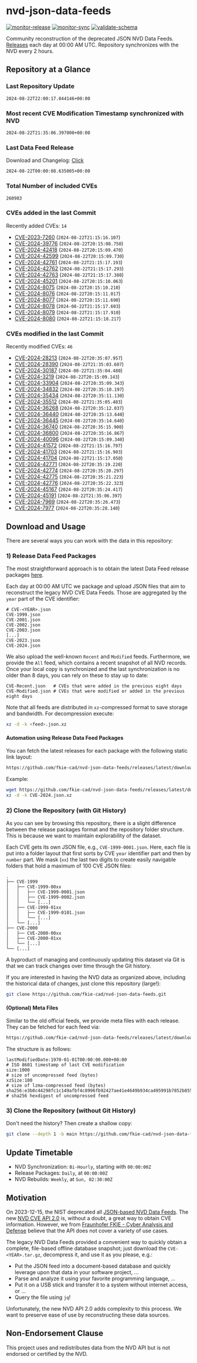 # nvd-json-data-feeds

[![monitor-release](https://github.com/fkie-cad/nvd-json-data-feeds/actions/workflows/monitor_release.yml/badge.svg)](https://github.com/fkie-cad/nvd-json-data-feeds/actions/workflows/monitor_release.yml)
[![monitor-sync](https://github.com/fkie-cad/nvd-json-data-feeds/actions/workflows/monitor_sync.yml/badge.svg)](https://github.com/fkie-cad/nvd-json-data-feeds/actions/workflows/monitor_sync.yml)
[![validate-schema](https://github.com/fkie-cad/nvd-json-data-feeds/actions/workflows/validate_schema.yml/badge.svg)](https://github.com/fkie-cad/nvd-json-data-feeds/actions/workflows/validate_schema.yml)

Community reconstruction of the deprecated JSON NVD Data Feeds.
[Releases](https://github.com/fkie-cad/nvd-json-data-feeds/releases/latest) each day at 00:00 AM UTC.
Repository synchronizes with the NVD every 2 hours.

## Repository at a Glance

### Last Repository Update

```plain
2024-08-22T22:00:17.044146+00:00
```

### Most recent CVE Modification Timestamp synchronized with NVD

```plain
2024-08-22T21:35:06.397000+00:00
```

### Last Data Feed Release

Download and Changelog: [Click](https://github.com/fkie-cad/nvd-json-data-feeds/releases/latest)

```plain
2024-08-22T00:00:08.635005+00:00
```

### Total Number of included CVEs

```plain
260983
```

### CVEs added in the last Commit

Recently added CVEs: `14`

- [CVE-2023-7260](CVE-2023/CVE-2023-72xx/CVE-2023-7260.json) (`2024-08-22T21:15:16.107`)
- [CVE-2024-39776](CVE-2024/CVE-2024-397xx/CVE-2024-39776.json) (`2024-08-22T20:15:08.750`)
- [CVE-2024-42418](CVE-2024/CVE-2024-424xx/CVE-2024-42418.json) (`2024-08-22T20:15:09.470`)
- [CVE-2024-42599](CVE-2024/CVE-2024-425xx/CVE-2024-42599.json) (`2024-08-22T20:15:09.730`)
- [CVE-2024-42761](CVE-2024/CVE-2024-427xx/CVE-2024-42761.json) (`2024-08-22T21:15:17.193`)
- [CVE-2024-42762](CVE-2024/CVE-2024-427xx/CVE-2024-42762.json) (`2024-08-22T21:15:17.293`)
- [CVE-2024-42763](CVE-2024/CVE-2024-427xx/CVE-2024-42763.json) (`2024-08-22T21:15:17.380`)
- [CVE-2024-45201](CVE-2024/CVE-2024-452xx/CVE-2024-45201.json) (`2024-08-22T20:15:10.063`)
- [CVE-2024-8075](CVE-2024/CVE-2024-80xx/CVE-2024-8075.json) (`2024-08-22T20:15:10.210`)
- [CVE-2024-8076](CVE-2024/CVE-2024-80xx/CVE-2024-8076.json) (`2024-08-22T20:15:11.017`)
- [CVE-2024-8077](CVE-2024/CVE-2024-80xx/CVE-2024-8077.json) (`2024-08-22T20:15:11.690`)
- [CVE-2024-8078](CVE-2024/CVE-2024-80xx/CVE-2024-8078.json) (`2024-08-22T21:15:17.603`)
- [CVE-2024-8079](CVE-2024/CVE-2024-80xx/CVE-2024-8079.json) (`2024-08-22T21:15:17.910`)
- [CVE-2024-8080](CVE-2024/CVE-2024-80xx/CVE-2024-8080.json) (`2024-08-22T21:15:18.217`)


### CVEs modified in the last Commit

Recently modified CVEs: `46`

- [CVE-2024-28213](CVE-2024/CVE-2024-282xx/CVE-2024-28213.json) (`2024-08-22T20:35:07.957`)
- [CVE-2024-28390](CVE-2024/CVE-2024-283xx/CVE-2024-28390.json) (`2024-08-22T21:35:03.607`)
- [CVE-2024-30187](CVE-2024/CVE-2024-301xx/CVE-2024-30187.json) (`2024-08-22T21:35:04.480`)
- [CVE-2024-3219](CVE-2024/CVE-2024-32xx/CVE-2024-3219.json) (`2024-08-22T20:15:09.143`)
- [CVE-2024-33904](CVE-2024/CVE-2024-339xx/CVE-2024-33904.json) (`2024-08-22T20:35:09.343`)
- [CVE-2024-34832](CVE-2024/CVE-2024-348xx/CVE-2024-34832.json) (`2024-08-22T20:35:10.197`)
- [CVE-2024-35434](CVE-2024/CVE-2024-354xx/CVE-2024-35434.json) (`2024-08-22T20:35:11.130`)
- [CVE-2024-35512](CVE-2024/CVE-2024-355xx/CVE-2024-35512.json) (`2024-08-22T21:35:05.483`)
- [CVE-2024-36268](CVE-2024/CVE-2024-362xx/CVE-2024-36268.json) (`2024-08-22T20:35:12.037`)
- [CVE-2024-36440](CVE-2024/CVE-2024-364xx/CVE-2024-36440.json) (`2024-08-22T20:35:13.640`)
- [CVE-2024-36445](CVE-2024/CVE-2024-364xx/CVE-2024-36445.json) (`2024-08-22T20:35:14.640`)
- [CVE-2024-36740](CVE-2024/CVE-2024-367xx/CVE-2024-36740.json) (`2024-08-22T20:35:15.900`)
- [CVE-2024-36800](CVE-2024/CVE-2024-368xx/CVE-2024-36800.json) (`2024-08-22T20:35:16.867`)
- [CVE-2024-40096](CVE-2024/CVE-2024-400xx/CVE-2024-40096.json) (`2024-08-22T20:15:09.340`)
- [CVE-2024-41572](CVE-2024/CVE-2024-415xx/CVE-2024-41572.json) (`2024-08-22T21:15:16.797`)
- [CVE-2024-41703](CVE-2024/CVE-2024-417xx/CVE-2024-41703.json) (`2024-08-22T21:15:16.903`)
- [CVE-2024-41704](CVE-2024/CVE-2024-417xx/CVE-2024-41704.json) (`2024-08-22T21:15:17.050`)
- [CVE-2024-42771](CVE-2024/CVE-2024-427xx/CVE-2024-42771.json) (`2024-08-22T20:35:19.220`)
- [CVE-2024-42774](CVE-2024/CVE-2024-427xx/CVE-2024-42774.json) (`2024-08-22T20:35:20.297`)
- [CVE-2024-42775](CVE-2024/CVE-2024-427xx/CVE-2024-42775.json) (`2024-08-22T20:35:21.223`)
- [CVE-2024-42776](CVE-2024/CVE-2024-427xx/CVE-2024-42776.json) (`2024-08-22T20:35:22.323`)
- [CVE-2024-45167](CVE-2024/CVE-2024-451xx/CVE-2024-45167.json) (`2024-08-22T20:35:24.417`)
- [CVE-2024-45191](CVE-2024/CVE-2024-451xx/CVE-2024-45191.json) (`2024-08-22T21:35:06.397`)
- [CVE-2024-7969](CVE-2024/CVE-2024-79xx/CVE-2024-7969.json) (`2024-08-22T20:35:26.473`)
- [CVE-2024-7977](CVE-2024/CVE-2024-79xx/CVE-2024-7977.json) (`2024-08-22T20:35:28.140`)


## Download and Usage

There are several ways you can work with the data in this repository:

### 1) Release Data Feed Packages

The most straightforward approach is to obtain the latest Data Feed release packages [here](https://github.com/fkie-cad/nvd-json-data-feeds/releases/latest).

Each day at 00:00 AM UTC we package and upload JSON files that aim to reconstruct the legacy NVD CVE Data Feeds.
Those are aggregated by the `year` part of the CVE identifier:

```
# CVE-<YEAR>.json
CVE-1999.json
CVE-2001.json
CVE-2002.json
CVE-2003.json
[...]
CVE-2023.json
CVE-2024.json
```

We also upload the well-known `Recent` and `Modified` feeds.
Furthermore, we provide the `All` feed, which contains a recent snapshot of all NVD records.
Once your local copy is synchronized and the last synchronization is no older than 8 days, you can rely on these to stay up to date:

```plain
CVE-Recent.json   # CVEs that were added in the previous eight days
CVE-Modified.json # CVEs that were modified or added in the previous eight days
```

Note that all feeds are distributed in `xz`-compressed format to save storage and bandwidth.
For decompression execute:

```sh
xz -d -k <feed>.json.xz
```

#### Automation using Release Data Feed Packages

You can fetch the latest releases for each package with the following static link layout:

```sh
https://github.com/fkie-cad/nvd-json-data-feeds/releases/latest/download/CVE-<YEAR>.json.xz
```

Example:

```sh
wget https://github.com/fkie-cad/nvd-json-data-feeds/releases/latest/download/CVE-2024.json.xz
xz -d -k CVE-2024.json.xz
```

### 2) Clone the Repository (with Git History)

As you can see by browsing this repository, there is a slight difference between the release packages format and the repository folder structure.
This is because we want to maintain explorability of the dataset.

Each CVE gets its own JSON file, e.g., `CVE-1999-0001.json`.
Here, each file is put into a folder layout that first sorts by CVE `year` identifier part and then by `number` part.
We mask (`xx`) the last two digits to create easily navigable folders that hold a maximum of 100 CVE JSON files:

```plain
.
├── CVE-1999
│   ├── CVE-1999-00xx
│   │   ├── CVE-1999-0001.json
│   │   ├── CVE-1999-0002.json
│   │   └── [...]
│   ├── CVE-1999-01xx
│   │   ├── CVE-1999-0101.json
│   │   └── [...]
│   └── [...]
├── CVE-2000
│   ├── CVE-2000-00xx
│   ├── CVE-2000-01xx
│   └── [...]
└── [...]
```

A byproduct of managing and continuously updating this dataset via Git is that we can track changes over time through the Git history.

If you are interested in having the NVD data as organized above, including the historical data of changes, just clone this repository (large!):

```sh
git clone https://github.com/fkie-cad/nvd-json-data-feeds.git
```

#### (Optional) Meta Files

Similar to the old official feeds, we provide meta files with each release. They can be fetched for each feed via:

```sh
https://github.com/fkie-cad/nvd-json-data-feeds/releases/latest/download/CVE-<YEAR>.meta
```

The structure is as follows:

```plain
lastModifiedDate:1970-01-01T00:00:00.000+00:00                          # ISO 8601 timestamp of last CVE modification
size:1000                                                               # size of uncompressed feed (bytes)
xzSize:100                                                              # size of lzma-compressed feed (bytes)
sha256:e3b0c44298fc1c149afbf4c8996fb92427ae41e4649b934ca495991b7852b855 # sha256 hexdigest of uncompressed feed
```

### 3) Clone the Repository (without Git History)

Don't need the history? Then create a shallow copy:

```sh
git clone --depth 1 -b main https://github.com/fkie-cad/nvd-json-data-feeds.git
```


## Update Timetable

* NVD Synchronization: `Bi-Hourly`, starting with `00:00:00Z`
* Release Packages: `Daily`, at `00:00:00Z`
* NVD Rebuilds: `Weekly`, at `Sun, 02:30:00Z`


## Motivation

On 2023-12-15, the NIST deprecated all [JSON-based NVD Data Feeds](https://nvd.nist.gov/vuln/data-feeds#divRetirementBanner-1).
The new [NVD CVE API 2.0](https://nvd.nist.gov/developers/vulnerabilities) is, without a doubt, a great way to obtain CVE information.
However, we from [Fraunhofer FKIE - Cyber Analysis and Defense](https://www.fkie.fraunhofer.de/en/departments/cad.html) believe that the API does not cover a variety of use cases.

The legacy NVD Data Feeds provided a convenient way to quickly obtain a complete, file-based offline database snapshot; just download the `CVE-<YEAR>.tar.gz`, decompress it, and use it as you please, e.g.:

- Put the JSON feed into a document-based database and quickly leverage upon that data in your software project, ...
- Parse and analyze it using your favorite programming language, ...
- Put it on a USB stick and transfer it to a system without internet access, or ...
- Query the file using `jq`!

Unfortunately, the new NVD API 2.0 adds complexity to this process.
We want to preserve ease of use by reconstructing these data sources.

## Non-Endorsement Clause

This project uses and redistributes data from the NVD API but is not endorsed or certified by the NVD.